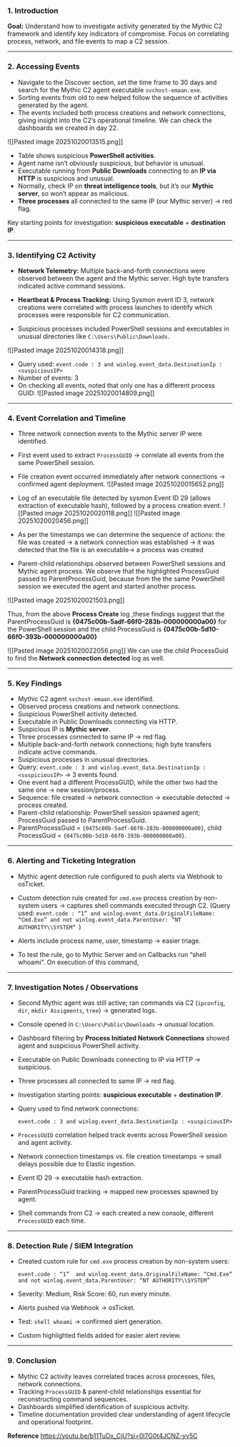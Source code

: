 ### 1. Introduction

**Goal:** Understand how to investigate activity generated by the Mythic C2 framework and identify key indicators of compromise. Focus on correlating process, network, and file events to map a C2 session.

---

### 2. Accessing Events

- Navigate to the Discover section, set the time frame to 30 days and search for the Mythic C2 agent executable `svchost-emaan.exe`.
- Sorting events from old to new helped follow the sequence of activities generated by the agent.
- The events included both process creations and network connections, giving insight into the C2’s operational timeline. We can check the dashboards we created in day 22.

![[Pasted image 20251020013515.png]]

- Table shows suspicious **PowerShell activities**.
- Agent name isn’t obviously suspicious, but behavior is unusual.
- Executable running from **Public Downloads** connecting to an **IP via HTTP** is suspicious and unusual.
- Normally, check IP on **threat intelligence tools**, but it’s our **Mythic server**, so won’t appear as malicious.
- **Three processes** all connected to the same IP (our Mythic server) → red flag.

Key starting points for investigation: **suspicious executable** + **destination IP**.

---

### 3. Identifying C2 Activity

- **Network Telemetry:** Multiple back-and-forth connections were observed between the agent and the Mythic server. High byte transfers indicated active command sessions.
    
- **Heartbeat & Process Tracking:** Using Sysmon event ID 3, network creations were correlated with process launches to identify which processes were responsible for C2 communication.
    
- Suspicious processes included PowerShell sessions and executables in unusual directories like `C:\Users\Public\Downloads`.


![[Pasted image 20251020014318.png]]
- Query used: `event.code : 3 and winlog.event_data.DestinationIp : <suspiciousIP>`
- Number of events: 3
- On checking all events, noted that only one has a different process GUID:
![[Pasted image 20251020014809.png]]
---
### 4. Event Correlation and Timeline

- Three network connection events to the Mythic server IP were identified.
- First event used to extract `ProcessGUID` → correlate all events from the same PowerShell session.
- File creation event occurred immediately after network connections → confirmed agent deployment.
![[Pasted image 20251020015652.png]]

- Log of an executable file detected by sysmon Event ID 29 (allows extraction of executable hash), followed by a process creation event.
![[Pasted image 20251020020118.png]]
![[Pasted image 20251020020456.png]]
- As per the timestamps we can determine the sequence of actions: the file was created →  a network connection was established →  it was detected that the file is an executable→  a process was created
- Parent-child relationships observed between PowerShell sessions and Mythic agent process. We observe that the highlighted ProcessGuid passed to ParentProcessGuid, because from the the same PowerShell session we executed the agent and started another process.


![[Pasted image 20251020021503.png]]

Thus, from the above **Process Create** log ,these findings suggest that the ParentProcessGuid is **{0475c00b-5adf-66f0-283b-000000000a00}** for the PowerShell session and the child ProcessGuid is **{0475c00b-5d10-66f0-393b-000000000a00}**

![[Pasted image 20251020022056.png]]
We can use the child ProcessGuid to find the **Network connection detected** log as well.

---

### 5. Key Findings

- Mythic C2 agent `svchost-emaan.exe` identified.
- Observed process creations and network connections.
- Suspicious PowerShell activity detected.
- Executable in Public Downloads connecting via HTTP.
- Suspicious IP is **Mythic server**.
- Three processes connected to same IP → red flag.
- Multiple back-and-forth network connections; high byte transfers indicate active commands.
- Suspicious processes in unusual directories.
- Query: `event.code : 3 and winlog.event_data.DestinationIp : <suspiciousIP>` → 3 events found.
- One event had a different ProcessGUID, while the other two had the same one → new session/process.
- Sequence: file created → network connection → executable detected → process created.
- Parent-child relationship: PowerShell session spawned agent; ProcessGuid passed to ParentProcessGuid.
- ParentProcessGuid = `{0475c00b-5adf-66f0-283b-000000000a00}`, child ProcessGuid = `{0475c00b-5d10-66f0-393b-000000000a00}`.

---

### 6. Alerting and Ticketing Integration

- Mythic agent detection rule configured to push alerts via Webhook to osTicket.
- Custom detection rule created for `cmd.exe` process creation by non-system users → captures shell commands executed through C2. (Query used: `event.code : “1” and winlog.event_data.OriginalFileName: “Cmd.Exe” and not winlog.event_data.ParentUser: “NT AUTHORITY\\SYSTEM” `)

- Alerts include process name, user, timestamp → easier triage.
- To test the rule, go to Mythic Server and on Callbacks run “shell whoami”. On execution of this command, 

---

### 7. Investigation Notes / Observations

- Second Mythic agent was still active; ran commands via C2 (`ipconfig`, `dir`, `mkdir Assigments`, `tree`) → generated logs.
- Console opened in `C:\Users\Public\Downloads` → unusual location.
- Dashboard filtering by **Process Initiated Network Connections** showed agent and suspicious PowerShell activity.
- Executable on Public Downloads connecting to IP via HTTP → suspicious.
- Three processes all connected to same IP → red flag.
- Investigation starting points: **suspicious executable** + **destination IP**.
- Query used to find network connections:
    
    `event.code : 3 and winlog.event_data.DestinationIp : <suspiciousIP>`
    
- `ProcessGUID` correlation helped track events across PowerShell session and agent activity.
- Network connection timestamps vs. file creation timestamps → small delays possible due to Elastic ingestion.
- Event ID 29 → executable hash extraction.
- ParentProcessGuid tracking → mapped new processes spawned by agent.
- Shell commands from C2 → each created a new console, different `ProcessGUID` each time.

---

### 8. Detection Rule / SIEM Integration

- Created custom rule for `cmd.exe` process creation by non-system users:
    
    `event.code : “1”  and winlog.event_data.OriginalFileName: “Cmd.Exe”  and not winlog.event_data.ParentUser: “NT AUTHORITY\\SYSTEM”`
    
- Severity: Medium, Risk Score: 60, run every minute.
- Alerts pushed via Webhook → osTicket.
- Test: `shell whoami` → confirmed alert generation.
- Custom highlighted fields added for easier alert review.

---

### 9. Conclusion

- Mythic C2 activity leaves correlated traces across processes, files, network connections.
- Tracking `ProcessGUID` & parent-child relationships essential for reconstructing command sequences.
- Dashboards simplified identification of suspicious activity.
- Timeline documentation provided clear understanding of agent lifecycle and operational footprint.


**Reference**
https://youtu.be/b11TuDx_CjU?si=0l7G0t4JCNZ-yv5C
